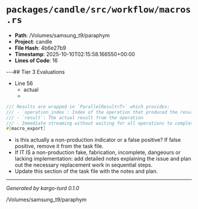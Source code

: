 # `packages/candle/src/workflow/macros.rs`

- **Path**: /Volumes/samsung_t9/paraphym
- **Project**: candle
- **File Hash**: 4b6e27b9  
- **Timestamp**: 2025-10-10T02:15:58.166550+00:00  
- **Lines of Code**: 16

---## Tier 3 Evaluations


- Line 56
  - actual
  - 

```rust
/// Results are wrapped in `ParallelResult<T>` which provides:
/// - `operation_index`: Index of the operation that produced the result
/// - `result`: The actual result from the operation
/// - Immediate streaming without waiting for all operations to complete
#[macro_export]
```

- is this actually a non-production indicator or a false positive? If false positive, remove it from the task file.
- If IT IS a non-production fake, fabrication, incomplete, dangeours or lacking implementation: add detailed notes explaining the issue and plan out the necessary replacement work in sequential steps. 
- Update this section of the task file with the notes and plan.

---

*Generated by kargo-turd 0.1.0*

/Volumes/samsung_t9/paraphym